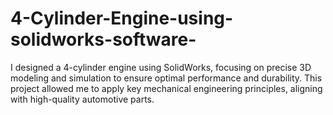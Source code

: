 # 4-Cylinder-Engine-using-solidworks-software-
I designed a 4-cylinder engine using SolidWorks, focusing on precise 3D modeling and simulation to ensure optimal performance and durability. This project allowed me to apply key mechanical engineering principles, aligning with high-quality automotive parts.
